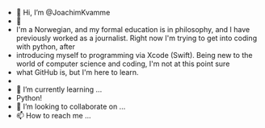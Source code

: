 - 👋 Hi, I’m @JoachimKvamme
- 👀
- I'm a Norwegian, and my formal education is in philosophy, and I have previously worked as a journalist. Right now I'm trying to get into coding with python, after
- introducing myself to programming via Xcode (Swift). Being new to the world of computer science and coding, I'm not at this point sure
- what GitHub is, but I'm here to learn. 
-  
- 🌱 I’m currently learning ...
- Python!
- 💞️ I’m looking to collaborate on ...
- 📫 How to reach me ...

<!---
JoachimKvamme/JoachimKvamme is a ✨ special ✨ repository because its `README.md` (this file) appears on your GitHub profile.
You can click the Preview link to take a look at your changes.
--->
